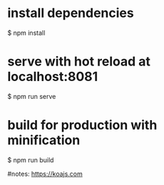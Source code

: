 # install dependencies
$ npm install

# serve with hot reload at localhost:8081
$ npm run serve

# build for production with minification
$ npm run build


#notes:
https://koajs.com
